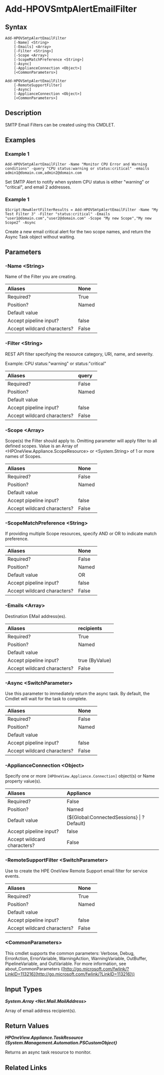 ﻿---
description: Add SMPT Email Alert Filter
---

# Add-HPOVSmtpAlertEmailFilter

## Syntax

```text
Add-HPOVSmtpAlertEmailFilter
    [-Name] <String>
    [-Emails] <Array>
    [-Filter <String>]
    [-Scope <Array>]
    [-ScopeMatchPreference <String>]
    [-Async]
    [-ApplianceConnection <Object>]
    [<CommonParameters>]
```

```text
Add-HPOVSmtpAlertEmailFilter
    [-RemoteSupportFilter]
    [-Async]
    [-ApplianceConnection <Object>]
    [<CommonParameters>]
```

## Description

SMTP Email Filters can be created using this CMDLET.

## Examples

###  Example 1 

```text
Add-HPOVSmtpAlertEmailFilter -Name "Monitor CPU Error and Warning conditions" -query "CPU status:warning or status:critical" -emails admin1@domain.com,admin2@domain.com

```

Set SMTP Alert to notify when system CPU status is either "warning" or "critical", and email 2 addresses.

###  Example 1 

```text
$Script:NewAlertFilterResults = Add-HPOVSmtpAlertEmailFilter -Name "My Test Filter 3" -Filter "status:critical" -Emails "user1@domain.com","user2@domain.com" -Scope "My new Scope","My new Scope2" -Async

```

Create a new email critical alert for the two scope names, and return the Async Task object without waiting.

## Parameters

### -Name &lt;String&gt;

Name of the Filter you are creating.

| Aliases | None |
| :--- | :--- |
| Required? | True |
| Position? | Named |
| Default value |  |
| Accept pipeline input? | false |
| Accept wildcard characters? | False |

### -Filter &lt;String&gt;

REST API filter specifying the resource category, URI, name, and severity.  
    
Example:  CPU status:"warning" or status:"critical"

| Aliases | query |
| :--- | :--- |
| Required? | False |
| Position? | Named |
| Default value |  |
| Accept pipeline input? | false |
| Accept wildcard characters? | False |

### -Scope &lt;Array&gt;

Scope(s) the Filter should apply to.  Omitting parameter will apply filter to all defined scopes.  Value is an Array of <HPOneView.Appliance.ScopeResource> or <System.String> of 1 or more names of Scopes.

| Aliases | None |
| :--- | :--- |
| Required? | False |
| Position? | Named |
| Default value |  |
| Accept pipeline input? | false |
| Accept wildcard characters? | False |

### -ScopeMatchPreference &lt;String&gt;

If providing multiple Scope resources, specify AND or OR to indicate match preference.

| Aliases | None |
| :--- | :--- |
| Required? | False |
| Position? | Named |
| Default value | OR |
| Accept pipeline input? | false |
| Accept wildcard characters? | False |

### -Emails &lt;Array&gt;

Destination EMail address(es).

| Aliases | recipients |
| :--- | :--- |
| Required? | True |
| Position? | Named |
| Default value |  |
| Accept pipeline input? | true (ByValue) |
| Accept wildcard characters? | False |

### -Async &lt;SwitchParameter&gt;

Use this parameter to immediately return the async task.  By default, the Cmdlet will wait for the task to complete.

| Aliases | None |
| :--- | :--- |
| Required? | False |
| Position? | Named |
| Default value |  |
| Accept pipeline input? | false |
| Accept wildcard characters? | False |

### -ApplianceConnection &lt;Object&gt;

Specify one or more `[HPOneView.Appliance.Connection]` object(s) or Name property value(s).

| Aliases | Appliance |
| :--- | :--- |
| Required? | False |
| Position? | Named |
| Default value | (${Global:ConnectedSessions} &vert; ? Default) |
| Accept pipeline input? | false |
| Accept wildcard characters? | False |

### -RemoteSupportFilter &lt;SwitchParameter&gt;

Use to create the HPE OneView Remote Support email filter for service events.

| Aliases | None |
| :--- | :--- |
| Required? | True |
| Position? | Named |
| Default value |  |
| Accept pipeline input? | false |
| Accept wildcard characters? | False |

### &lt;CommonParameters&gt;

This cmdlet supports the common parameters: Verbose, Debug, ErrorAction, ErrorVariable, WarningAction, WarningVariable, OutBuffer, PipelineVariable, and OutVariable. For more information, see about\_CommonParameters \([http://go.microsoft.com/fwlink/?LinkID=113216](http://go.microsoft.com/fwlink/?LinkID=113216)\)

## Input Types

_**System.Array <Net.Mail.MailAddress>**_

Array of email address recipient(s).

## Return Values

_**HPOneView.Appliance.TaskResource {System.Management.Automation.PSCustomObject}**_

Returns an async task resource to monitor.

## Related Links

